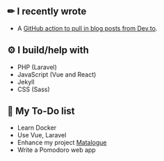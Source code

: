 ## ✏ I recently wrote
- A [GitHub action to pull in blog posts from Dev.to](https://github.com/ming-yong/dev-posts-to-jekyll-monthly-action).

## ⚙ I build/help with
  - PHP (Laravel)
  - JavaScript (Vue and React)
  - Jekyll
  - CSS (Sass)
  
## 🌱 My To-Do list
  - Learn Docker
  - Use Vue, Laravel
  - Enhance my project [Matalogue](https://github.com/ming-yong/matalogue)
  - Write a Pomodoro web app
